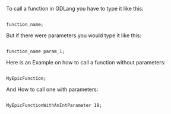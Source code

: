 To call a function in GDLang you have to type it like this:

```

function_name;

```

But if there were parameters you would type it like this:

```

function_name param_1;

```

Here is an Example on how to call a function without parameters:

```

MyEpicFunction;

```

And How to call one with parameters:

```

MyEpicFunctionWithAnIntParameter 18;

```
